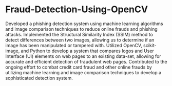 # Fraud-Detection-Using-OpenCV
Developed a phishing detection system using machine learning algorithms and image comparison techniques to reduce online frauds and phishing attacks. 
Implemented the Structural Similarity Index (SSIM) method to detect differences between two images, allowing us to determine if an image has been manipulated or tampered with. 
Utilized OpenCV, scikit-image, and Python to develop a system that compares logos and User Interface (UI) elements on web pages to an existing data-set, allowing for accurate and efficient detection of fraudulent web pages. 
Contributed to the ongoing effort to combat credit card fraud and other online frauds by utilizing machine learning and image comparison techniques to develop a sophisticated detection system.


